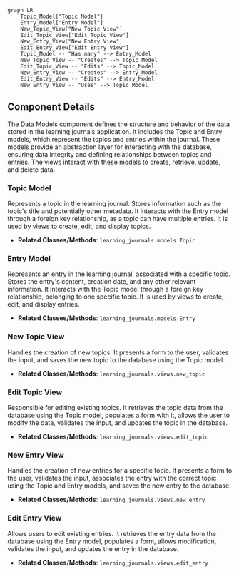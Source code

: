 ```mermaid
graph LR
    Topic_Model["Topic Model"]
    Entry_Model["Entry Model"]
    New_Topic_View["New Topic View"]
    Edit_Topic_View["Edit Topic View"]
    New_Entry_View["New Entry View"]
    Edit_Entry_View["Edit Entry View"]
    Topic_Model -- "Has many" --> Entry_Model
    New_Topic_View -- "Creates" --> Topic_Model
    Edit_Topic_View -- "Edits" --> Topic_Model
    New_Entry_View -- "Creates" --> Entry_Model
    Edit_Entry_View -- "Edits" --> Entry_Model
    New_Entry_View -- "Uses" --> Topic_Model
```

## Component Details

The Data Models component defines the structure and behavior of the data stored in the learning journals application. It includes the Topic and Entry models, which represent the topics and entries within the journal. These models provide an abstraction layer for interacting with the database, ensuring data integrity and defining relationships between topics and entries. The views interact with these models to create, retrieve, update, and delete data.

### Topic Model
Represents a topic in the learning journal. Stores information such as the topic's title and potentially other metadata. It interacts with the Entry model through a foreign key relationship, as a topic can have multiple entries. It is used by views to create, edit, and display topics.
- **Related Classes/Methods**: `learning_journals.models.Topic`

### Entry Model
Represents an entry in the learning journal, associated with a specific topic. Stores the entry's content, creation date, and any other relevant information. It interacts with the Topic model through a foreign key relationship, belonging to one specific topic. It is used by views to create, edit, and display entries.
- **Related Classes/Methods**: `learning_journals.models.Entry`

### New Topic View
Handles the creation of new topics. It presents a form to the user, validates the input, and saves the new topic to the database using the Topic model.
- **Related Classes/Methods**: `learning_journals.views.new_topic`

### Edit Topic View
Responsible for editing existing topics. It retrieves the topic data from the database using the Topic model, populates a form with it, allows the user to modify the data, validates the input, and updates the topic in the database.
- **Related Classes/Methods**: `learning_journals.views.edit_topic`

### New Entry View
Handles the creation of new entries for a specific topic. It presents a form to the user, validates the input, associates the entry with the correct topic using the Topic and Entry models, and saves the new entry to the database.
- **Related Classes/Methods**: `learning_journals.views.new_entry`

### Edit Entry View
Allows users to edit existing entries. It retrieves the entry data from the database using the Entry model, populates a form, allows modification, validates the input, and updates the entry in the database.
- **Related Classes/Methods**: `learning_journals.views.edit_entry`
